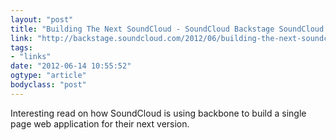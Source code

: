 ```yaml
---
layout: "post"
title: "Building The Next SoundCloud - SoundCloud Backstage SoundCloud Backstage"
link: "http://backstage.soundcloud.com/2012/06/building-the-next-soundcloud/"
tags: 
- "links"
date: "2012-06-14 10:55:52"
ogtype: "article"
bodyclass: "post"
---
```


Interesting read on how SoundCloud is using backbone to build a single page web application for their next version.